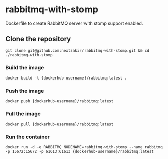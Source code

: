 # rabbitmq-with-stomp
Dockerfile to create RabbitMQ server with stomp support enabled.

## Clone the repository
```
git clone git@github.com:nextzakir/rabbitmq-with-stomp.git && cd ./rabbitmq-with-stomp
```

### Build the image
```
docker build -t {dockerhub-username}/rabbitmq:latest .
```

### Push the image
```
docker push {dockerhub-username}/rabbitmq:latest
```

### Pull the image
```
docker pull {dockerhub-username}/rabbitmq:latest
```

### Run the container
```
docker run -d -e RABBITMQ_NODENAME=rabbitmq-with-stomp --name rabbitmq -p 15672:15672 -p 61613:61613 {dockerhub-username}/rabbitmq:latest
```
